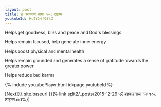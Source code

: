 ```yaml
---
layout: post
title: ॐ स्तव्याया नामा १०८ टाइम्स
youtubeId: Hd7Y34fGftI
---
```

 
 
Helps get goodness, bliss and peace and God's blessings
 
Helps remain focused, help generate inner energy 
 
Helps boost physical and mental health 
 
Helps remain grounded and generates a sense of gratitude towards the greater power 
 
Helps reduce bad karma
 
 
 
 


{% include youtubePlayer.html id=page.youtubeId %}
 
[Next]({{ site.baseurl }}{% link  split2/_posts/2015-12-29-ॐ यज्ञवाहनाया नमः १०८ टाइम्स.md%})
 
